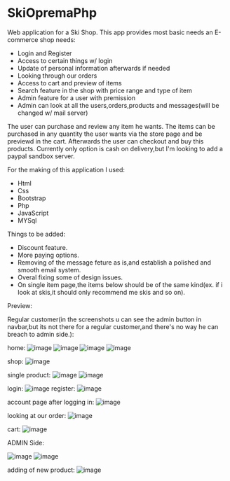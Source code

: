# SkiOpremaPhp

Web application for a Ski Shop.
This app provides most basic needs an E-commerce shop needs:
- Login and Register
- Access to certain things w/ login
- Update of personal information afterwards if needed
- Looking through our orders
- Access to cart and preview of items
- Search feature in the shop with price range and type of item
- Admin feature for a user with premission
- Admin can look at all the users,orders,products and messages(will be changed w/ mail server)

The user can purchase and review any item he wants. The items can be purchased in any quantity the user wants via the store page and be previewd in the cart.
Afterwards the user can checkout and buy this products. Currently only option is cash on delivery,but I'm looking to add a paypal sandbox server.

For the making of this application I used:
- Html
- Css
- Bootstrap
- Php
- JavaScript
- MYSql

Things to be added:
- Discount feature.
- More paying options.
- Removing of the message feture as is,and establish a polished and smooth email system.
- Overal fixing some of design issues.
- On single item page,the items below should be of the same kind(ex. if i look at skis,it should only recommend me skis and so on).

Preview:

Regular customer(in the screenshots u can see the admin button in navbar,but its not there for a regular customer,and there's no way he can breach to admin side.):

home:
![image](https://github.com/user-attachments/assets/4d7e54ad-6186-46fa-b359-c27485af564a)
![image](https://github.com/user-attachments/assets/ddb80671-9e30-4964-9614-7ec875c6bdc6)
![image](https://github.com/user-attachments/assets/83d5e951-217c-4b25-9e12-197ab1f6ceef)
![image](https://github.com/user-attachments/assets/55e7307c-b89b-4346-9ba4-fd941dc7e6fc)



shop:
![image](https://github.com/user-attachments/assets/2e18a010-dcc5-4b90-b45e-8890a3864425)

single product:
![image](https://github.com/user-attachments/assets/95f7e72e-d97b-4033-861b-c8d17eb34c26)
![image](https://github.com/user-attachments/assets/a2eef709-5dd6-4605-86bc-0effa6fd45da)

login:
![image](https://github.com/user-attachments/assets/4f18199d-1314-4458-85c8-c3e0b35a66c2)
register:
![image](https://github.com/user-attachments/assets/dda2e413-1d95-4e65-ae81-f0a7e27b2c1b)

account page after logging in:
![image](https://github.com/user-attachments/assets/10380093-a581-4925-b1fd-cb719ec44d12)

looking at our order:
![image](https://github.com/user-attachments/assets/50d81f9f-c818-4807-b29a-f427118bb620)

cart:
![image](https://github.com/user-attachments/assets/82c6771b-a08b-404e-8c30-3cc804260386)

ADMIN Side:

![image](https://github.com/user-attachments/assets/c1e2e944-7a5e-4242-a99d-bccd69d058c5)
![image](https://github.com/user-attachments/assets/6de26c6b-5f50-42ad-933f-547bb1c26243)

adding of new product:
![image](https://github.com/user-attachments/assets/81aaacd0-824e-489e-bac8-d7a369e2728c)







